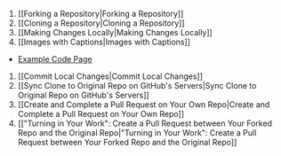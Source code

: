 1. [[Forking a Repository|Forking a Repository]]
1. [[Cloning a Repository|Cloning a Repository]]
1. [[Making Changes Locally|Making Changes Locally]]
1. [[Images with Captions|Images with Captions]]
 *  [Example Code Page](https://msu-anthropology.github.io/daea-fs16/wiki/figure-code.html)
1. [[Commit Local Changes|Commit Local Changes]]
1. [[Sync Clone to Original Repo on GitHub's Servers|Sync Clone to Original Repo on GitHub's Servers]]
1. [[Create and Complete a Pull Request on Your Own Repo|Create and Complete a Pull Request on Your Own Repo]]
1. [["Turning in Your Work": Create a Pull Request between Your Forked Repo and the Original Repo|"Turning in Your Work": Create a Pull Request between Your Forked Repo and the Original Repo]]